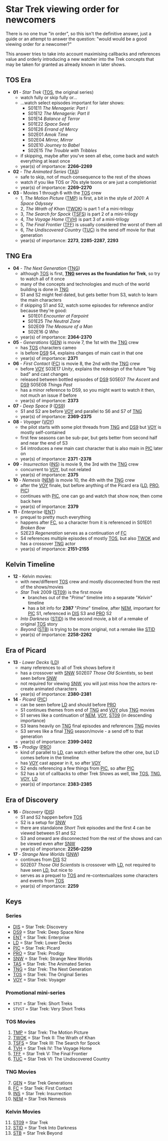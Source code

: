 # Star Trek viewing order for newcomers

There is no one true "in order", so this isn't the definitive answer, just a guide or an attempt to answer the question: "would would be a good viewing order for a newcomer?"

This answer tries to take into account maximising callbacks and references value and orderly introducing a new watcher into the Trek concepts that may be taken for granted as already known in later shows.



## TOS Era 

+ **01**<a href="#tos"></a> - _Star Trek_ ([TOS](#tos), the original series)
  - watch fully or skip fully or...
  - ...watch select episodes important for later shows:
     * S01E11 _The Menagerie: Part I_
     * S01E12 _The Menagerie: Part II_
     * S01E14 _Balance of Terror_
     * S01E22 _Space Seed_
     * S01E26 _Errand of Mercy_
     * S02E01 _Amok Time_
     * S02E04 _Mirror, Mirror_
     * S02E10 _Journey to Babel_
     * S02E15 _The Trouble with Tribbles_
  - if skipping, maybe after you've seen all else, come back and watch everything at least once
  - year(s) of importance: **2266–2269**
+ **02**<a href="#tas"></a> -  _The Animated Series_ ([TAS](#tas))
  - safe to skip, not of much consequence to the rest of the shows
  - watch if you like TOS or 70s style toons or are just a completionist
  - year(s) of importance: **2269–2270**
+ **03** -  Movies 1 through 6 with the [TOS](#tos) crew
  - 1,<a href="#tmp"></a> _The Motion Picture_ ([TMP](#tmp)) is first, a bit in the style of _2001: A Space Odyssey_
  - 2,<a href="#twok"></a> _The Wrath of Khan_ ([TWOK](#twok)) is part 1 of a mini-trilogy
  - 3,<a href="#tsfs"></a> _The Search for Spock_ ([TSFS](#tsfs)) is part 2 of a mini-trilogy
  - 4,<a href="#tvh"></a> _The Voyage Home_ ([TVH](#tvh)) is part 3 of a mini-trilogy
  - 5,<a href="#tff"></a> _The Final Frontier_ ([TFF](#tff)) is usually considered the worst of them all
  - 6,<a href="#tuc"></a> _The Undiscovered Country_ ([TUC](#tuc)) is the send off movie for that generation
  - year(s) of importance: **2273**, **2285-2287**, **2293**

## TNG Era

+ **04**<a href="#tng"></a> -  _The Next Generation_ ([TNG](#tng))
  - although [TOS](#tos) is first, **[TNG](#tng) serves as the foundation for Trek**, so try to watch all of it once
  - many of the concepts and technologies and much of the world building is done in [TNG](#tng)
  - S1 and S2 might feel dated, but gets better from S3, watch to learn the main characters
  - if skipping S1 and S2, watch some episodes for reference and/or because they're good:
     * S01E01 _Encounter at Farpoint_
     * S01E25 _The Neutral Zone_
     * S02E09 _The Measure of a Man_
     * S02E16 _Q Who_
  - year(s) of importance: **2364-2370**
+ **05**<a href="#gen"></a> -  _Generations_ ([GEN](#gen)) is movie 7, the 1st with the [TNG](#tng) crew
  - has [TOS](#tos) characters cameo 
  - is before [DS9](#ds9) S4, explains changes of main cast in that one  
  - year(s) of importance: **2371**
+ **06**<a href="#fc"></a> -  _First Contact_ ([FC](#fc)) is movie 8, the 2nd with the [TNG](#tng) crew
  - before [VOY](#voy) S03E17 _Unity_, explains the redesign of the future "big bad" and cast changes
  - released between bottled episodes of [DS9](#ds9) S05E07 _The Ascent_ and [DS9](#ds9) S05E08 _Things Past_
  - has a minor reference to DS9, so you might want to watch it then, not much an issue if before
  - year(s) of importance: **2373**
+ **07**<a href="#ds9"></a> -  _Deep Space 9_ ([DS9](#ds9))
  - S1 and S2 are before [VOY](#voy) and parallel to S6 and S7 of [TNG](#tng)
  - year(s) of importance: **2369-2375**
+ **08**<a href="#voy"></a> -  _Voyager_ ([VOY](#voy))
  - the pilot starts with some plot threads from [TNG](#tng) and [DS9](#ds9) but [VOY](#voy) is mostly self-contained
  - first few seasons can be sub-par, but gets better from second half and near the end of S3
  - S4 introduces a new main cast character that is also main in [PIC](#pic) later on
  - year(s) of importance: **2371	-2378**
+ **09**<a href="#ins"></a> -  _Insurrection_ ([INS](#ins)) is movie 9, the 3rd with the [TNG](#tng) crew
  - concurrent to [VOY](#voy), but not related
  - year(s) of importance: **2375**
+ **10**<a href="#nem"></a> -  _Nemesis_ ([NEM](#nem)) is movie 10, the 4th with the [TNG](#tng) crew
  -  after the [VOY](#voy) finale, but before anything of the Picard era ([LD](#ld), [PRO](#pro), [PIC](#pic))
  -  continues with [PIC](#pic), one can go and watch that show now, then come back here
  - year(s) of importance: **2379**
+ **11**<a href="#ent"></a> -  _Enterprise_ ([ENT](#ent))
  - prequel to pretty much everything 
  - happens after [FC](#fc), so a character from it is referenced in S01E01 _Broken Bow_
  - S2E23 _Regeneration_ serves as a continuation of [FC](#fc)
  - S4 references multiple episodes of mostly [TOS](#tos), but also [TWOK](#twok) and has a crossover [TNG](#tng) actor
  - year(s) of importance: **2151–2155**

## Kelvin Timeline
+ **12** -  Kelvin movies:
  - with new/different [TOS](#tos) crew and mostly disconnected from the rest of the shows/movies
  - <a href="#st09"></a>_Star Trek_ 2009 ([ST09](#st09)) is the first movie
    * branches out of the "_Prime_" timeline into a separate "_Kelvin_" timeline
    * has a bit info for **2387** "_Prime_" timeline, after [NEM](#nem), important for [PIC](#pic) S1, referenced in [DIS](#dis) S3 and [PRO](#pro) S2
  - <a href="#stid"></a>_Into Darkness_ ([STID](#stid)) is the second movie, a bit of a remake of original [TOS](#tos) story
  - <a href="#stb"></a>_Beyond_ ([STB](#stb)) is trying to be more original, not a remake like [STID](#stid)
  - year(s) of importance: **2258-2262**

## Era of Picard  
+ **13**<a href="#ld"></a> -  _Lower Decks_ ([LD](#ld))
  - many references to all of Trek shows before it
  - has a crossover with [SNW](#snw) S02E07 _Those Old Scientists_, so best seen before [SNW](#snw)
  - not required for viewing [SNW](#snw), you will just miss how the actors re-create animated characters
  - year(s) of importance: **2380-2381** 
+ **14**<a href="#pic"></a> -  _Picard_ ([PIC](#pic))
  - can be seen before [LD](#ld) and should before [PRO](#pro) 
  - S1 continues themes from end of [TNG](#tng) and [VOY](#voy) plus [TNG](#tng) movies
  - S1 serves like a continuation of [NEM](#nem), [VOY](#voy), [ST09](#st09) (in descending importance) 
  - S3 leans heavily on [TNG](#tng) final episodes and references [TNG](#tng) movies
  - S3 serves like a final [TNG](#tng) season/movie - a send off to that generation
  - year(s) of importance: **2399-2402**
+ **15**<a href="#pro"></a> -  _Prodigy_ ([PRO](#pro))
  - kind of parallel to [LD](#ld), can watch either before the other one, but LD comes before in the timeline
  - has [VOY](#voy) cast appear in it, so after [VOY](#voy)
  - S2 ends referencing a few things from [PIC](#pic), so after [PIC](#pic)
  - S2 has a lot of callbacks to other Trek Shows as well, like [TOS](#tos), [TNG](#tng), [VOY](#voy), [LD](#ld)
  - year(s) of importance: **2383-2385**


## Era of Discovery
+ **16**<a href="#dis"></a> -  _Discovery_ ([DIS](#dis))
  - S1 and S2 happen before [TOS](#tos)
  - S2 is a setup for [SNW](#snw)
  - there are standalone _Short Trek_ episodes and the first 4 can be viewed between S1 and S2 
  - S3 and onward are disconnected from the rest of the shows and can be viewed even after [SNW](#snw)
  - year(s) of importance: **2256–2259**
+ **17**<a href="#snw"></a> -  _Strange New Worlds_ ([SNW](#snw))
  - continues from [DIS](#dis) S2
  - S02E07 _Those Old Scientists_ is crossover with [LD](#ld), not required to have seen [LD](#ld), but nice to
  - serves as a prequel to [TOS](#tos) and re-contextualizes some characters and events from [TOS](#tos)
  - year(s) of importance: **2259**
 




## Keys

### Series

- [DIS](#dis) = Star Trek: Discovery
- [DS9](#ds9) = Star Trek: Deep Space Nine
- [ENT](#ent) = Star Trek: Enterprise
- [LD](#ld)   = Star Trek: Lower Decks
- [PIC](#pic) = Star Trek: Picard
- [PRO](#pro) = Star Trek: Prodigy
- [SNW](#snw) = Star Trek: Strange New Worlds
- [TAS](#tas) = Star Trek: The Animated Series
- [TNG](#tng) = Star Trek: The Next Generation
- [TOS](#tos) = Star Trek: The Original Series
- [VOY](#voy) = Star Trek: Voyager
  
### Promotional mini-series
- `STST`  = Star Trek: Short Treks
- `STVST` = Star Trek: Very Short Treks

### TOS Movies

01. [TMP](#tmp)   = Star Trek: The Motion Picture
02. [TWOK](#twok) = Star Trek II: The Wrath of Khan
03. [TSFS](#tsfs) = Star Trek III: The Search for Spock
04. [TVH](#tvh)   = Star Trek IV: The Voyage Home
05. [TFF](#tff)   = Star Trek V: The Final Frontier
06. [TUC](#tuc)  = Star Trek VI: The Undiscovered Country

### TNG Movies

07. [GEN](#gen) = Star Trek Generations
08. [FC](#fc)   = Star Trek: First Contact
09. [INS](#ins) = Star Trek: Insurrection
10. [NEM](#nem) = Star Trek Nemesis

### Kelvin Movies

11. [ST09](#st09) = Star Trek
12. [STID](#stid) = Star Trek Into Darkness
13. [STB](#stb)  = Star Trek Beyond


